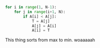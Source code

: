 ```python
for i in range(1, N-1):
	for j in range(i+1, N):
		if A[i] < A[j]:
			T = A[j]
			A[j] = A[i]
			A[i] = T
```
This thing sorts from max to min. woaaaaah